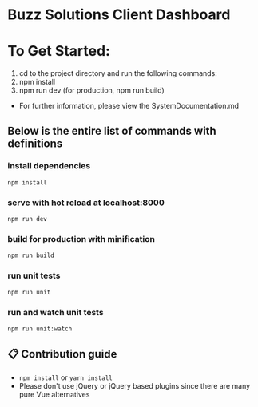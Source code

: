 # Buzz Solutions Client Dashboard

# To Get Started:
1) cd to the project directory and run the following commands:
2) npm install
3) npm run dev (for production, npm run build)

* For further information, please view the SystemDocumentation.md

## Below is the entire list of commands with definitions

### install dependencies
`npm install`
### serve with hot reload at localhost:8000
`npm run dev`
### build for production with minification
`npm run build`
### run unit tests
`npm run unit`
### run and watch unit tests
`npm run unit:watch`

## :clipboard: Contribution guide
* `npm install` or `yarn install`
* Please don't use jQuery or jQuery based plugins since there are many pure Vue alternatives
